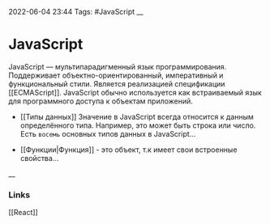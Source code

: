 2022-06-04 23:44
Tags: #JavaScript
__
# JavaScript
JavaScript — мультипарадигменный язык программирования. Поддерживает объектно-ориентированный, императивный и функциональный стили. Является реализацией спецификации [[ECMAScript]]. JavaScript обычно используется как встраиваемый язык для программного доступа к объектам приложений.

- [[Типы данных]]
Значение в JavaScript всегда относится к данным определённого типа. Например, это может быть строка или число. Есть `восемь` основных типов данных в JavaScript...

- [[Функции|Функция]] - это объект, т.к имеет свои встроенные свойства...

__
### Links
[[React]]
